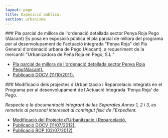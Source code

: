 ```yaml
---
layout: page
title: Exposició pública.
section: urbanisme
---
```


<div class="ppp" markdown="1">
### Pla parcial de millora de l'ordenació detallada sector Penya Roja Pego (Alacant)
Es posa en exposició pública el pla parcial de millora del programa per al desenvolupament de l'actuació integrada "Penya Roja" del Pla General d'ordenació urbana de Pego (Alacant), a requeriment de la mercantil "Urbanizadora de Peña Roja en Pego, S.L."

* [Pla parcial de millora de l'ordenació detallada sector Penya Roja Pego(Alacant).](http://dl.dropbox.com/u/19116960/pego_web/urbanisme/PlanParcialMejoraPenyarojaPego.zip)
* [Publicació DOCV (11/10/2011).](http://www.docv.gva.es/datos/2011/10/11/pdf/2011_10232.pdf)
</div>

<div class="ppp" markdown="1">
### Modificació dels projectes d'Urbanitzacio i Reparcelacio integrats en el Programa per al desenvolupament de l'Actuació Integrada 'Penya Roja' de Pego.

*Respecte a la documentació integrant de les Separates Annex 1, 2 i 3, es remeteix al personal interessat al contingut físic de l'Expedient.*

* [Modificació del Projecte d'Urbanitzacio i Reparcelació.](http://dl.dropbox.com/u/84612582/pdf/urbanisme/ModificacioDelProjecteUrbanitzacioReparcelacio.zip)
* [Publicació DOCV (11/07/2012).](http://www.docv.gva.es/datos/2012/07/11/pdf/2012_6609.pdf )
* [Publicació BOP (02/07/2012)](http://www.dip-alicante.es/bop2/pdftotal/2012/07/02-07-12.pdf#page=86)
</div> 
